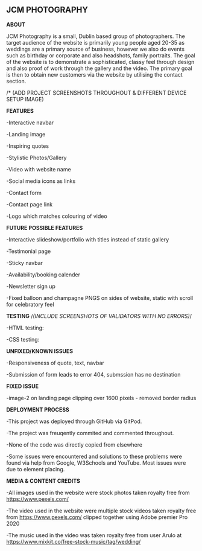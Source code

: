 ## JCM PHOTOGRAPHY

**ABOUT**

JCM Photography is a small, Dublin based group of photographers.
The target audience of the website is primarily young people aged 20-35 as weddings are a primary source of business, however we also do events such as birthday or corporate and also headshots, family portraits.
The goal of the website is to demonstrate a sophisticated, classy feel through design and also proof of work through the gallery and the video.
The primary goal is then to obtain new customers via the website by utilising the contact section.

/* (ADD PROJECT SCREENSHOTS THROUGHOUT & DIFFERENT DEVICE SETUP IMAGE)

**FEATURES**

-Interactive navbar

-Landing image

-Inspiring quotes

-Stylistic Photos/Gallery

-Video with website name

-Social media icons as links

-Contact form

-Contact page link

-Logo which matches colouring of video

**FUTURE POSSIBLE FEATURES**

-Interactive slideshow/portfolio with titles instead of static gallery

-Testimonial page

-Sticky navbar

-Availability/booking calender

-Newsletter sign up

-Fixed balloon and champagne PNGS on sides of website, static with scroll for celebratory feel

**TESTING** /*(INCLUDE SCREENSHOTS OF VALIDATORS WITH NO ERRORS)*/

-HTML testing:

-CSS testing:

**UNFIXED/KNOWN ISSUES**

-Responsiveness of quote, text, navbar

-Submission of form leads to error 404, submssion has no destination

**FIXED ISSUE**

-image-2 on landing page clipping over 1600 pixels - removed border radius

**DEPLOYMENT PROCESS**

-This project was deployed through GitHub via GitPod.

-The project was freuqently commited and commented throughout.

-None of the code was directly copied from elsewhere

-Some issues were encountered and solutions to these problems were found via help from Google, W3Schools and YouTube. Most issues were due to element placing.

**MEDIA & CONTENT CREDITS**

-All images used in the website were stock photos taken royalty free from https://www.pexels.com/

-The video used in the website were multiple stock videos taken royalty free from https://www.pexels.com/ clipped together using Adobe premier Pro 2020

-The music used in the video was taken royalty free from user Arulo at https://www.mixkit.co/free-stock-music/tag/wedding/
